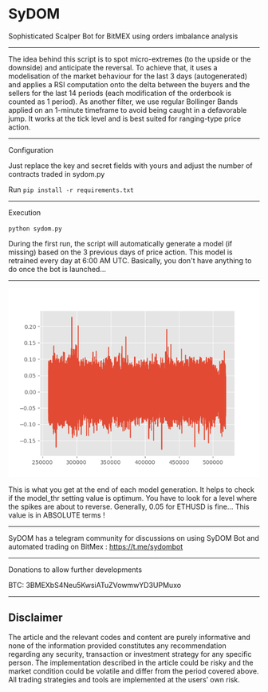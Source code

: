 # SyDOM
Sophisticated Scalper Bot for BitMEX using orders imbalance analysis

------------------------------------

The idea behind this script is to spot micro-extremes (to the upside or the downside) and anticipate the reversal. To achieve that, it uses a modelisation of the market behaviour for the last 3 days (autogenerated) and applies a RSI computation onto the delta between the buyers and the sellers for the last 14 periods (each modification of the orderbook is counted as 1 period). As another filter, we use regular Bollinger Bands applied on an 1-minute timeframe to avoid being caught in a defavorable jump. It works at the tick level and is best suited for ranging-type price action.

------------------------------------

Configuration

Just replace the key and secret fields with yours and adjust the number of contracts traded in sydom.py

Run `pip install -r requirements.txt`

------------------------------------

Execution

`python sydom.py`

During the first run, the script will automatically generate a model (if missing) based on the 3 previous days of price action. This model is retrained every day at 6:00 AM UTC. Basically, you don't have anything to do once the bot is launched...

------------------------------------

<p align="center">
  <img width="640" src="predict_out.png">
</p>

This is what you get at the end of each model generation. It helps to check if the model_thr setting value is optimum. You have to look for a level where the spikes are about to reverse. Generally, 0.05 for ETHUSD is fine... This value is in ABSOLUTE terms !

------------------------------------

SyDOM has a telegram community for discussions on using SyDOM Bot and automated trading on BitMex : https://t.me/sydombot

------------------------------------

Donations to allow further developments

BTC: 3BMEXbS4Neu5KwsiATuZVowmwYD3UPMuxo

------------------------------------

## Disclaimer
The article and the relevant codes and content are purely informative and none of the information provided constitutes any recommendation regarding any security, transaction or investment strategy for any specific person. The implementation described in the article could be risky and the market condition could be volatile and differ from the period covered above. All trading strategies and tools are implemented at the users’ own risk.
